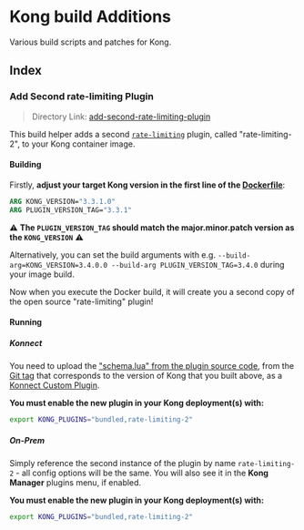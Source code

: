 # Kong build Additions

Various build scripts and patches for Kong.

## Index

### Add Second rate-limiting Plugin

> Directory Link: [add-second-rate-limiting-plugin](./add-second-rate-limiting-plugin)

This build helper adds a second [`rate-limiting`](https://docs.konghq.com/hub/kong-inc/rate-limiting/) plugin, called "rate-limiting-2", to your Kong container image.

#### Building

Firstly, **adjust your target Kong version in the first line of the [Dockerfile](./add-second-rate-limiting-plugin/Dockerfile)**:

```Dockerfile
ARG KONG_VERSION="3.3.1.0"
ARG PLUGIN_VERSION_TAG="3.3.1"
```

⚠️ **The `PLUGIN_VERSION_TAG` should match the major.minor.patch version as the `KONG_VERSION`** ⚠️

Alternatively, you can set the build arguments with e.g. `--build-arg=KONG_VERSION=3.4.0.0 --build-arg PLUGIN_VERSION_TAG=3.4.0` during your image build.

Now when you execute the Docker build, it will create you a second copy of the open source "rate-limiting" plugin!

#### Running

##### Konnect

You need to upload the ["schema.lua" from the plugin source code](https://github.com/Kong/kong/blob/master/kong/plugins/rate-limiting/schema.lua), from the [Git tag](https://github.com/Kong/kong/tags) that corresponds to the version of Kong that you built above, as a [Konnect Custom Plugin](https://docs.konghq.com/konnect/runtime-manager/plugins/#custom-plugins).

**You must enable the new plugin in your Kong deployment(s) with:**

```sh
export KONG_PLUGINS="bundled,rate-limiting-2"
```

##### On-Prem

Simply reference the second instance of the plugin by name `rate-limiting-2` - all config options will be the same. You will also see it in the **Kong Manager** plugins menu, if enabled.

**You must enable the new plugin in your Kong deployment(s) with:**

```sh
export KONG_PLUGINS="bundled,rate-limiting-2"
```
